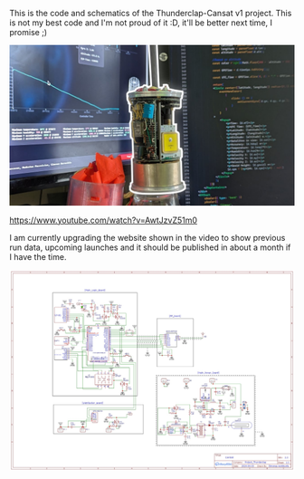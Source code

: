 This is the code and schematics of the Thunderclap-Cansat v1 project.
This is not my best code and I'm not proud of it :D, it'll be better next time, I promise ;)

![Thumbnail](https://github.com/ignuxas/Thunderclap-Cansat/blob/Arduino-Main/thumbnail.jpg)

https://www.youtube.com/watch?v=AwtJzvZ51m0

I am currently upgrading the website shown in the video to show previous run data, upcoming launches and it should be published in about a month if I have the time.

![Schematics](https://github.com/ignuxas/Thunderclap-Cansat/blob/Arduino-Main/schematics.jpeg)
